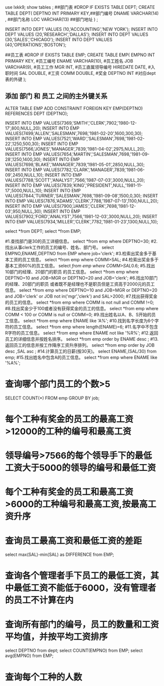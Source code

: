 use lxkk9;
show tables ;
##部门表
#DROP IF EXISTS TABLE DEPT;
CREATE TABLE DEPT(
DEPTNO INT  PRIMARY KEY,##部门编号
DNAME VARCHAR(14) ,	##部门名称
LOC VARCHAR(13)  	##部门地址
) ;

INSERT INTO DEPT VALUES	(10,'ACCOUNTING','NEW YORK');
INSERT INTO DEPT VALUES (20,'RESEARCH','DALLAS');
INSERT INTO DEPT VALUES	(30,'SALES','CHICAGO');
INSERT INTO DEPT VALUES	(40,'OPERATIONS','BOSTON');

##员工表
#DROP IF EXISTS TABLE EMP;
CREATE TABLE EMP(
EMPNO INT  PRIMARY KEY,	#员工编号
ENAME VARCHAR(10),	    #员工姓名
JOB VARCHAR(9),		    #员工工作
MGR INT, 		        #员工直属领导编号
HIREDATE DATE, 		    #入职时间
SAL DOUBLE,		        #工资
COMM DOUBLE,		    #奖金
DEPTNO INT		        #对应dept表的外键
);
## 添加 部门 和 员工 之间的主外键关系
ALTER TABLE EMP ADD CONSTRAINT FOREIGN KEY EMP(DEPTNO) REFERENCES DEPT (DEPTNO);

INSERT INTO EMP VALUES(7369,'SMITH','CLERK',7902,'1980-12-17',800,NULL,20);
INSERT INTO EMP VALUES(7499,'ALLEN','SALESMAN',7698,'1981-02-20',1600,300,30);
INSERT INTO EMP VALUES(7521,'WARD','SALESMAN',7698,'1981-02-22',1250,500,30);
INSERT INTO EMP VALUES(7566,'JONES','MANAGER',7839,'1981-04-02',2975,NULL,20);
INSERT INTO EMP VALUES(7654,'MARTIN','SALESMAN',7698,'1981-09-28',1250,1400,30);
INSERT INTO EMP VALUES(7698,'BLAKE','MANAGER',7839,'1981-05-01',2850,NULL,30);
INSERT INTO EMP VALUES(7782,'CLARK','MANAGER',7839,'1981-06-09',2450,NULL,10);
INSERT INTO EMP VALUES(7788,'SCOTT','ANALYST',7566,'1987-07-03',3000,NULL,20);
INSERT INTO EMP VALUES(7839,'KING','PRESIDENT',NULL,'1981-11-17',5000,NULL,10);
INSERT INTO EMP VALUES(7844,'TURNER','SALESMAN',7698,'1981-09-08',1500,0,30);
INSERT INTO EMP VALUES(7876,'ADAMS','CLERK',7788,'1987-07-13',1100,NULL,20);
INSERT INTO EMP VALUES(7900,'JAMES','CLERK',7698,'1981-12-03',950,NULL,30);
INSERT INTO EMP VALUES(7902,'FORD','ANALYST',7566,'1981-12-03',3000,NULL,20);
INSERT INTO EMP VALUES(7934,'MILLER','CLERK',7782,'1981-01-23',1300,NULL,10);

select *from DEPT;
select *from EMP;

#1.查找部门是30的员工详细信息。
select *from emp where DEPTNO=30;
#2.找出从事clerk工作的员工的编号、姓名、部门号。
select EMPNO,ENAME,DEPTNO from EMP where job='clerk';
#3.检索出奖金多于基本工资的员工信息。
select *from emp where COMM>SAL;
#4.检索出奖金多于基本工资60%的员工信息。
select *from emp where COMM>SAL*0.6;
#5.找出10部门的经理、20部门的职员 的员工信息。
select *from emp where DEPTNO=10 and JOB=MGR or DEPTNO=20 and JOB='clerk';
#6.找出10部门的经理、20部门的职员 或者既不是经理也不是职员但是工资高于2000元的员工信息。
select *from emp where DEPTNO=10 and JOB=MGR or DEPTNO=20 and JOB='clerk' or JOB not in('mgr','clerk') and SAL>2000;
#7.找出获得奖金的员工的信息。
select *from emp where COMM is not null and COMM !=0;
#8.找出奖金少于100或者没有获得奖金的员工的信息。
select *from emp where COMM < 100 or COMM is null or COMM=0;
#9.找出姓名以A、B、S开始的员工信息。
select *from emp where ENAME like 'A%';
#10.找到名字长度为6个字符的员工信息。
select *from emp where length(ENAME)=6;
#11.名字中不包含R字符的员工信息。
select *from emp where ENAME not like '%R%';
#12.返回员工的详细信息并按姓名排序。
select *from emp order by ENAME desc ;
#13.返回员工的信息并按工作降序工资升序排列。
select *from emp order by JOB desc ,SAL asc ;
#14.计算员工的日薪(按30天)。
select ENAME,(SAL/30) from emp;
#15.找出姓名中包含A的员工信息。
select *from emp where ENAME like '%A%';



# 查询哪个部门员工的个数>5
SELECT COUNT(*) FROM emp GROUP BY job;
# 每个工种有奖金的员工的最高工资>12000的工种的编号和最高工资

# 领导编号>7566的每个领导手下的最低工资大于5000的领导的编号和最低工资

# 每个工种有奖金的员工和最高工资>6000的工种编号和最高工资,按最高工资升序

# 查询员工最高工资和最低工资的差距
select max(SAL)-min(SAL) as DIFFERENCE from EMP;
# 查询各个管理者手下员工的最低工资，其中最低工资不能低于6000，没有管理者的员工不计算在内

# 查询所有部门的编号，员工的数量和工资平均值，并按平均工资排序
select DEPTNO from dept;
select COUNT(EMPNO) from EMP;
select avg(EMPNO) from EMP;
# 查询每个工种的人数






